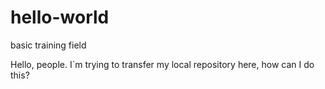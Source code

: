 # hello-world
basic training field

Hello, people.
I`m trying to transfer my local repository here, how can I do this?
